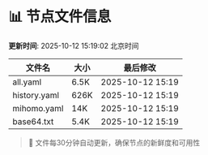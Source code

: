 # 📊 节点文件信息

**更新时间**: 2025-10-12 15:19:02 北京时间

| 文件名 | 大小 | 最后修改 |
|--------|------|----------|
| all.yaml | 6.5K | 2025-10-12 15:19 |
| history.yaml | 626K | 2025-10-12 15:19 |
| mihomo.yaml | 14K | 2025-10-12 15:19 |
| base64.txt | 5.4K | 2025-10-12 15:19 |

> 🔄 文件每30分钟自动更新，确保节点的新鲜度和可用性
